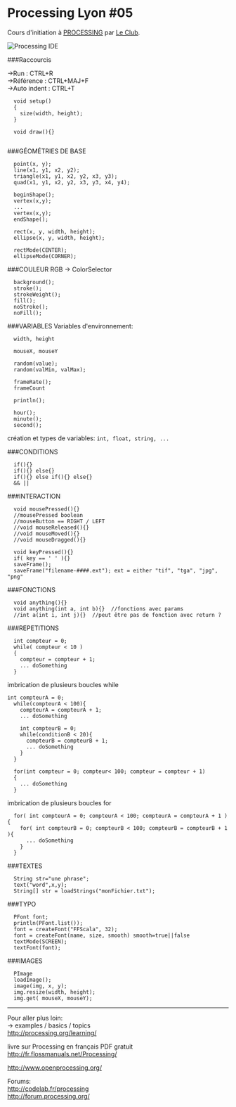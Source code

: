 # Processing Lyon #05

Cours d'initiation à [PROCESSING](http://processing.org) par [Le Club](http://leclub.github.io/p5lyon/).

![Processing IDE](https://raw.githubusercontent.com/clemsos/processing101/master/images/800px-Processing-ide.png)

###Raccourcis

->Run         : CTRL+R  
->Référence   : CTRL+MAJ+F   
->Auto indent : CTRL+T  

```
  void setup()
  {
    size(width, height);
  }
  
  void draw(){}  
  
```

###GÉOMÉTRIES DE BASE
```
  point(x, y);  
  line(x1, y1, x2, y2);  
  triangle(x1, y1, x2, y2, x3, y3);  
  quad(x1, y1, x2, y2, x3, y3, x4, y4);  
```

```
  beginShape();   
  vertex(x,y);  
  ...  
  vertex(x,y);  
  endShape();
```

```
  rect(x, y, width, height);  
  ellipse(x, y, width, height);  
```

```
  rectMode(CENTER);  
  ellipseMode(CORNER);  
```
###COULEUR RGB
-> ColorSelector  
```
  background();  
  stroke();  
  strokeWeight();  
  fill();  
  noStroke();  
  noFill();  
```
###VARIABLES
Variables d'environnement:
```
  width, height  
  
  mouseX, mouseY  
  
  random(value);  
  random(valMin, valMax);  

  frameRate();  
  frameCount  
  
  println();  
  
  hour();  
  minute();  
  second();  
```

création et types de variables:
`int, float, string, ...`

###CONDITIONS
```
  if(){}  
  if(){} else{}  
  if(){} else if(){} else{}  
  && ||  
```

###INTERACTION
```
  void mousePressed(){}  
  //mousePressed boolean  
  //mouseButton == RIGHT / LEFT  
  //void mouseReleased(){}  
  //void mouseMoved(){}  
  //void mouseDragged(){}  
  
  void keyPressed(){}  
  if( key == ' ' ){}  
  saveFrame();  
  saveFrame("filename-####.ext"); ext = either "tif", "tga", "jpg", "png"
```

###FONCTIONS
```
  void anything(){}  
  void anything(int a, int b){}  //fonctions avec params
  //int a(int i, int j){}  //peut être pas de fonction avec return ?
```

###REPETITIONS
```
  int compteur = 0;
  while( compteur < 10 )
  {
    compteur = compteur + 1;
    ... doSomething
  }  
```
imbrication de plusieurs boucles while
```
int compteurA = 0;
  while(compteurA < 100){  
    compteurA = compteurA + 1;
    ... doSomething
    
    int compteurB = 0;
    while(conditionB < 20){  
      compteurB = compteurB + 1;
      ... doSomething
    }   
  }
```
```
  for(int compteur = 0; compteur< 100; compteur = compteur + 1)
  {
    ... doSomething
  }
```
imbrication de plusieurs boucles for
```
  for( int compteurA = 0; compteurA < 100; compteurA = compteurA + 1 ){  
    for( int compteurB = 0; compteurB < 100; compteurB = compteurB + 1 ){  
      ... doSomething
    }  
  }  
```

###TEXTES
```
  String str="une phrase";  
  text("word",x,y);  
  String[] str = loadStrings("monFichier.txt");
```

###TYPO
```
  PFont font;  
  println(PFont.list());  
  font = createFont("FFScala", 32);  
  font = createFont(name, size, smooth) smooth=true||false  
  textMode(SCREEN);  
  textFont(font);
```

###IMAGES
```
  PImage  
  loadImage();  
  image(img, x, y);  
  img.resize(width, height);
  img.get( mouseX, mouseY);
```
___
Pour aller plus loin:  
-> examples / basics / topics  
http://processing.org/learning/  

livre sur Processing en français PDF gratuit  
http://fr.flossmanuals.net/Processing/  

http://www.openprocessing.org/  

Forums:  
http://codelab.fr/processing  
http://forum.processing.org/  
